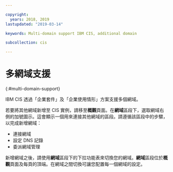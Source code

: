 ```yaml
---

copyright:
  years: 2018, 2019
lastupdated: "2019-03-14"

keywords: Multi-domain support IBM CIS, additional domain

subcollection: cis

---
```



# 多網域支援
{:#multi-domain-support}

IBM CIS 透過「企業套件」及「企業使用情形」方案支援多個網域。 

若要將其他網域新增至 CIS 實例，請移至**概觀**頁面。在**網域**區段下，選取網域右側的加號圖示。這會顯示一個用來連接其他網域的區段。請遵循該區段中的步驟，以完成新增網域： 

  * 連接網域
  * 設定 DNS 記錄
  * 委派網域管理
  
新增網域之後，請使用**網域**區段下的下拉功能表來切換您的網域。**網域**區段位於**概觀**頁面及每頁的頂端。在網域之間切換可讓您配置每一個網域的設定。
